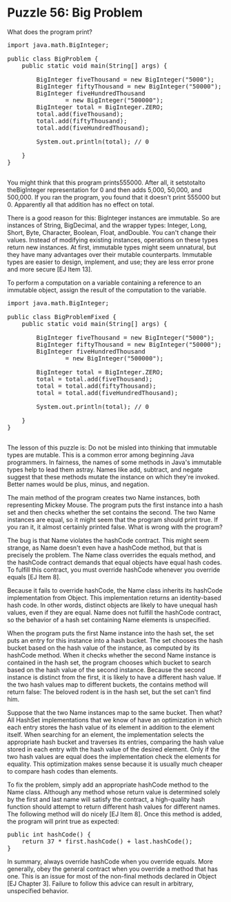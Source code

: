 # Puzzle 56: Big Problem

What does the program print?

<pre>
import java.math.BigInteger;

public class BigProblem {
    public static void main(String[] args) {

        BigInteger fiveThousand = new BigInteger("5000");
        BigInteger fiftyThousand = new BigInteger("50000");
        BigInteger fiveHundredThousand
                = new BigInteger("500000");
        BigInteger total = BigInteger.ZERO;
        total.add(fiveThousand);
        total.add(fiftyThousand);
        total.add(fiveHundredThousand);

        System.out.println(total); // 0

    }
}

</pre>


You might think that this program prints555000. After all, it setstotalto theBigInteger representation for 0 and then 
adds 5,000, 50,000, and 500,000. If you ran the program, you found that it doesn't print 555000 but 0. 
Apparently all that addition has no effect on total.


There is a good reason for this: BigInteger instances are immutable. So are instances of String, BigDecimal, 
and the wrapper types: Integer, Long, Short, Byte, Character, Boolean, Float, andDouble. You can't change their values. 
Instead of modifying existing instances, operations on these types return new instances. 
At first, immutable types might seem unnatural, but they have many advantages over their mutable counterparts. 
Immutable types are easier to design, implement, and use; they are less error prone and more secure [EJ Item 13].


To perform a computation on a variable containing a reference to an immutable object, 
assign the result of the computation to the variable.


<pre>
import java.math.BigInteger;

public class BigProblemFixed {
    public static void main(String[] args) {

        BigInteger fiveThousand = new BigInteger("5000");
        BigInteger fiftyThousand = new BigInteger("50000");
        BigInteger fiveHundredThousand
                = new BigInteger("500000");

        BigInteger total = BigInteger.ZERO;
        total = total.add(fiveThousand);
        total = total.add(fiftyThousand);
        total = total.add(fiveHundredThousand);

        System.out.println(total); // 0

    }
}

</pre>

The lesson of this puzzle is: Do not be misled into thinking that immutable types are mutable. 
This is a common error among beginning Java programmers. In fairness, the names of some methods in Java's immutable 
types help to lead them astray. Names like add, subtract, and negate suggest that these methods mutate the instance 
on which they're invoked. Better names would be plus, minus, and negation.


The main method of the program creates two Name instances, both representing Mickey Mouse. 
The program puts the first instance into a hash set and then checks whether the set contains the second. 
The two Name instances are equal, so it might seem that the program should print true. 
If you ran it, it almost certainly printed false. What is wrong with the program?


The bug is that Name violates the hashCode contract. 
This might seem strange, as Name doesn't even have a hashCode method, but that is precisely the problem. 
The Name class overrides the equals method, and the hashCode contract demands that equal objects have equal hash codes. 
To fulfill this contract, you must override hashCode whenever you override equals [EJ Item 8].

Because it fails to override hashCode, the Name class inherits its hashCode implementation from Object. 
This implementation returns an identity-based hash code. In other words, distinct objects are 
likely to have unequal hash values, even if they are equal. Name does not fulfill the hashCode contract, 
so the behavior of a hash set containing Name elements is unspecified.


When the program puts the first Name instance into the hash set, the set puts an entry for this instance into a hash bucket. 
The set chooses the hash bucket based on the hash value of the instance, as computed by its hashCode method. 
When it checks whether the second Name instance is contained in the hash set, 
the program chooses which bucket to search based on the hash value of the second instance.
Because the second instance is distinct from the first, it is likely to have a different hash value. 
If the two hash values map to different buckets, the contains method will return false: 
The beloved rodent is in the hash set, but the set can't find him.


Suppose that the two Name instances map to the same bucket. Then what? All HashSet implementations 
that we know of have an optimization in which each entry stores the hash value of its element in addition to the element itself. 
When searching for an element, the implementation selects the appropriate hash bucket and traverses its entries, 
comparing the hash value stored in each entry with the hash value of the desired element.
Only if the two hash values are equal does the implementation check the elements for equality.
This optimization makes sense because it is usually much cheaper to compare hash codes than elements.


To fix the problem, simply add an appropriate hashCode method to the Name class. 
Although any method whose return value is determined solely by the first and last name will satisfy the contract, 
a high-quality hash function should attempt to return different hash values for different names. 
The following method will do nicely [EJ Item 8]. Once this method is added, the program will print true as expected:

<pre>
public int hashCode() {
    return 37 * first.hashCode() + last.hashCode();
}
</pre>


In summary, always override hashCode when you override equals. More generally, 
obey the general contract when you override a method that has one. 
This is an issue for most of the non-final methods declared in Object [EJ Chapter 3]. 
Failure to follow this advice can result in arbitrary, unspecified behavior.
